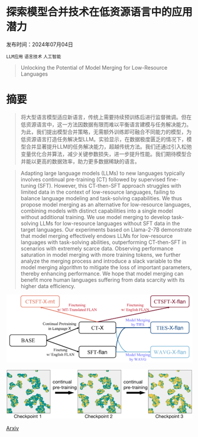 # 探索模型合并技术在低资源语言中的应用潜力

发布时间：2024年07月04日

`LLM应用` `语言技术` `人工智能`

> Unlocking the Potential of Model Merging for Low-Resource Languages

# 摘要

> 将大型语言模型适应新语言，传统上需要持续预训练后进行监督微调。但在低资源语言中，这一方法因数据有限而难以平衡语言建模与任务解决能力。为此，我们提出模型合并策略，无需额外训练即可融合不同能力的模型，为低资源语言打造任务解决型LLM。实验显示，在数据极度匮乏的情况下，模型合并显著提升LLM的任务解决能力，超越传统方法。我们还通过引入松弛变量优化合并算法，减少关键参数损失，进一步提升性能。我们期待模型合并能以更高的数据效率，助力更多数据稀缺的语言。

> Adapting large language models (LLMs) to new languages typically involves continual pre-training (CT) followed by supervised fine-tuning (SFT). However, this CT-then-SFT approach struggles with limited data in the context of low-resource languages, failing to balance language modeling and task-solving capabilities. We thus propose model merging as an alternative for low-resource languages, combining models with distinct capabilities into a single model without additional training. We use model merging to develop task-solving LLMs for low-resource languages without SFT data in the target languages. Our experiments based on Llama-2-7B demonstrate that model merging effectively endows LLMs for low-resource languages with task-solving abilities, outperforming CT-then-SFT in scenarios with extremely scarce data. Observing performance saturation in model merging with more training tokens, we further analyze the merging process and introduce a slack variable to the model merging algorithm to mitigate the loss of important parameters, thereby enhancing performance. We hope that model merging can benefit more human languages suffering from data scarcity with its higher data efficiency.

![探索模型合并技术在低资源语言中的应用潜力](../../../paper_images/2407.03994/x1.png)

![探索模型合并技术在低资源语言中的应用潜力](../../../paper_images/2407.03994/x2.png)

[Arxiv](https://arxiv.org/abs/2407.03994)